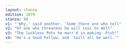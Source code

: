 ```yaml
---
layout: stanza
edition: 1879
stanza: 88
v1: "'Why,' said another, 'Some there are who tell"
v2: "Of one who threatens he will toss to Hell"
v3: "The luckless Pots he marr'd in making--Pish!"
v4: "He's a Good Fellow, and 'twill all be well.'"
---
```

